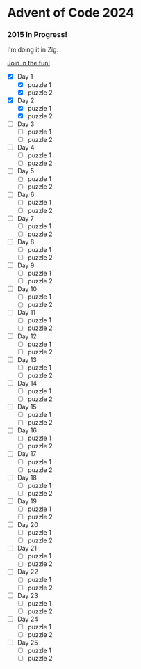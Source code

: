 # Advent of Code 2024

### 2015 In Progress!

I'm doing it in Zig.

[Join in the fun!](adventofcode.com)

- [x] Day 1
  - [x] puzzle 1
  - [x] puzzle 2
- [x] Day 2
  - [x] puzzle 1
  - [x] puzzle 2
- [ ] Day 3
  - [ ] puzzle 1
  - [ ] puzzle 2
- [ ] Day 4
  - [ ] puzzle 1
  - [ ] puzzle 2
- [ ] Day 5
  - [ ] puzzle 1
  - [ ] puzzle 2
- [ ] Day 6
  - [ ] puzzle 1
  - [ ] puzzle 2
- [ ] Day 7
  - [ ] puzzle 1
  - [ ] puzzle 2
- [ ] Day 8
  - [ ] puzzle 1
  - [ ] puzzle 2
- [ ] Day 9
  - [ ] puzzle 1
  - [ ] puzzle 2
- [ ] Day 10
  - [ ] puzzle 1
  - [ ] puzzle 2
- [ ] Day 11
  - [ ] puzzle 1
  - [ ] puzzle 2
- [ ] Day 12
  - [ ] puzzle 1
  - [ ] puzzle 2
- [ ] Day 13
  - [ ] puzzle 1
  - [ ] puzzle 2
- [ ] Day 14
  - [ ] puzzle 1
  - [ ] puzzle 2
- [ ] Day 15
  - [ ] puzzle 1
  - [ ] puzzle 2
- [ ] Day 16
  - [ ] puzzle 1
  - [ ] puzzle 2
- [ ] Day 17
  - [ ] puzzle 1
  - [ ] puzzle 2
- [ ] Day 18
  - [ ] puzzle 1
  - [ ] puzzle 2
- [ ] Day 19
  - [ ] puzzle 1
  - [ ] puzzle 2
- [ ] Day 20
  - [ ] puzzle 1
  - [ ] puzzle 2
- [ ] Day 21
  - [ ] puzzle 1
  - [ ] puzzle 2
- [ ] Day 22
  - [ ] puzzle 1
  - [ ] puzzle 2
- [ ] Day 23
  - [ ] puzzle 1
  - [ ] puzzle 2
- [ ] Day 24
  - [ ] puzzle 1
  - [ ] puzzle 2
- [ ] Day 25
  - [ ] puzzle 1
  - [ ] puzzle 2
